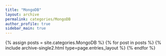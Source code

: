 ```yaml
---
title: "MongoDB"
layout: archive
permalink: categories/MongoDB
author_profile: true
sidebar_main: true
---
```


{% assign posts = site.categories.MongoDB %}
{% for post in posts %} {% include archive-single2.html type=page.entries_layout %} {% endfor %}